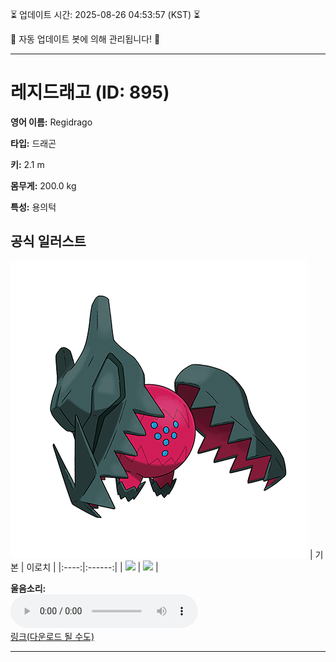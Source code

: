 
⏳ 업데이트 시간: 2025-08-26 04:53:57 (KST) ⏳

🤖 자동 업데이트 봇에 의해 관리됩니다! 🤖

---

# 레지드래고 (ID: 895)
**영어 이름:** Regidrago

**타입:** 드래곤

**키:** 2.1 m

**몸무게:** 200.0 kg

**특성:** 용의턱

## 공식 일러스트
![](https://raw.githubusercontent.com/PokeAPI/sprites/master/sprites/pokemon/other/official-artwork/895.png)
| 기본 | 이로치 |
|:----:|:------:|
| <img src="http://play.pokemonshowdown.com/sprites/ani/regidrago.gif" width="200"> | <img src="http://play.pokemonshowdown.com/sprites/ani-shiny/regidrago.gif" width="200"> |

**울음소리:**<br><audio controls src="https://raw.githubusercontent.com/PokeAPI/cries/main/cries/pokemon/latest/895.ogg"></audio><br> [링크(다운로드 될 수도)](https://raw.githubusercontent.com/PokeAPI/cries/main/cries/pokemon/latest/895.ogg)


---
